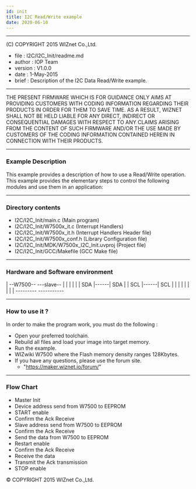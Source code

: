 ```yaml
---
id: init
title: I2C Read/Write example
date: 2020-06-10
--- 
```


******************************************************************************
(C) COPYRIGHT 2015 WIZnet Co.,Ltd.

  * file    : I2C/I2C_Init/readme.md 
  * author  : IOP Team
  * version : V1.0.0
  * date    : 1-May-2015
  * brief   : Description of the I2C Data Read/Write example.
******************************************************************************
THE PRESENT FIRMWARE WHICH IS FOR GUIDANCE ONLY AIMS AT PROVIDING CUSTOMERS WITH CODING INFORMATION REGARDING THEIR PRODUCTS IN ORDER FOR THEM TO SAVE TIME. AS A RESULT, WIZNET SHALL NOT BE HELD LIABLE FOR ANY DIRECT, INDIRECT OR CONSEQUENTIAL DAMAGES WITH RESPECT TO ANY CLAIMS ARISING FROM THE CONTENT OF SUCH FIRMWARE AND/OR THE USE MADE BY CUSTOMERS OF THE CODING INFORMATION CONTAINED HEREIN IN CONNECTION WITH THEIR PRODUCTS.
******************************************************************************

### Example Description

This example provides a description of how to use a Read/Write operation.
This example provides the elementary steps to control the following modules and
use them in an application:

______________________________________________________________________________
### Directory contents

  - I2C/I2C_Init/main.c                            (Main program)
  - I2C/I2C_Init/W7500x_it.c                       (Interrupt Handlers)
  - I2C/I2C_Init/W7500x_it.h                       (Interrupt Handlers Header file)
  - I2C/I2C_Init/W7500x_conf.h                     (Library Configuration file)
  - I2C/I2C_Init/MDK/W7500x_I2C_Init.uvproj         (Project file)
  - I2C/I2C_Init/GCC/Makefile                      (GCC Make file)
______________________________________________________________________________

### Hardware and Software environment 


   | --W7500--    ---slave--   |
   |         |      |          |
   |     SDA |------| SDA      |
   |     SCL |------| SCL      |
   |         |      |          |
   |         |      |          |
    ---------       -----------


______________________________________________________________________________

### How to use it ? 
In order to make the program work, you must do the following :

 - Open your preferred toolchain.
 - Rebuild all files and load your image into target memory.
 - Run the example.
 - WIZwiki W7500 where the Flash memory density ranges 128Kbytes.
 - If you have any questions, please use the forum site.
   - "https://maker.wiznet.io/forum/"

______________________________________________________________________________

### Flow Chart
 - Master Init
 - Device address send from W7500 to EEPROM
 - START enable
 - Confirm the Ack Receive
 - Slave address send from W7500 to EEPROM
 - Confirm the Ack Receive
 - Send the data from W7500 to EEPROM
 - Restart enable
 - Confirm the Ack Receive
 - Receive the data
 - Transmit the Ack transmission
 - STOP enable

&copy; COPYRIGHT 2015 WIZnet Co.,Ltd.
